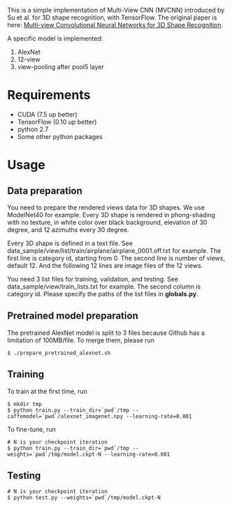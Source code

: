 This is a simple implementation of Multi-View CNN (MVCNN) introduced by Su et al. for 3D shape recognition, with TensorFlow. The original paper is here: [Multi-view Convolutional Neural Networks for 3D Shape Recognition](http://vis-www.cs.umass.edu/mvcnn/).

A specific model is implemented:

1. AlexNet
2. 12-view
3. view-pooling after pool5 layer

# Requirements

- CUDA (7.5 up better)
- TensorFlow (0.10 up better)
- python 2.7
- Some other python packages


# Usage

## Data preparation

You need to prepare the rendered views data for 3D shapes. We use ModelNet40 for example. Every 3D shape is rendered in phong-shading with no texture, in white color over black background, elevation of 30 degree, and 12 azimuths every 30 degree. 

Every 3D shape is defined in a text file. See data\_sample/view/list/train/airplane/airplane_0001.off.txt for example. The first line is category id, starting from 0. The second line is number of views, default 12. And the following 12 lines are image files of the 12 views.

You need 3 list files for training, validation, and testing. See data\_sample/view/train_lists.txt for example. The second column is category id. Please specify the paths of the list files in **globals.py**.

## Pretrained model preparation

The pretrained AlexNet model is split to 3 files because Github has a limitation of 100MB/file. To merge them, please run

```
$ ./prepare_pretrained_alexnet.sh
```

## Training

To train at the first time, run

```
$ mkdir tmp
$ python train.py --train_dir=`pwd`/tmp --caffemodel=`pwd`/alexnet_imagenet.npy --learning-rate=0.001
```

To fine-tune, run

```
# N is your checkpoint iteration
$ python train.py --train_dir=`pwd`/tmp --weights=`pwd`/tmp/model.ckpt-N --learning-rate=0.001
```

## Testing

```
# N is your checkpoint iteration
$ python test.py --weights=`pwd`/tmp/model.ckpt-N
```

